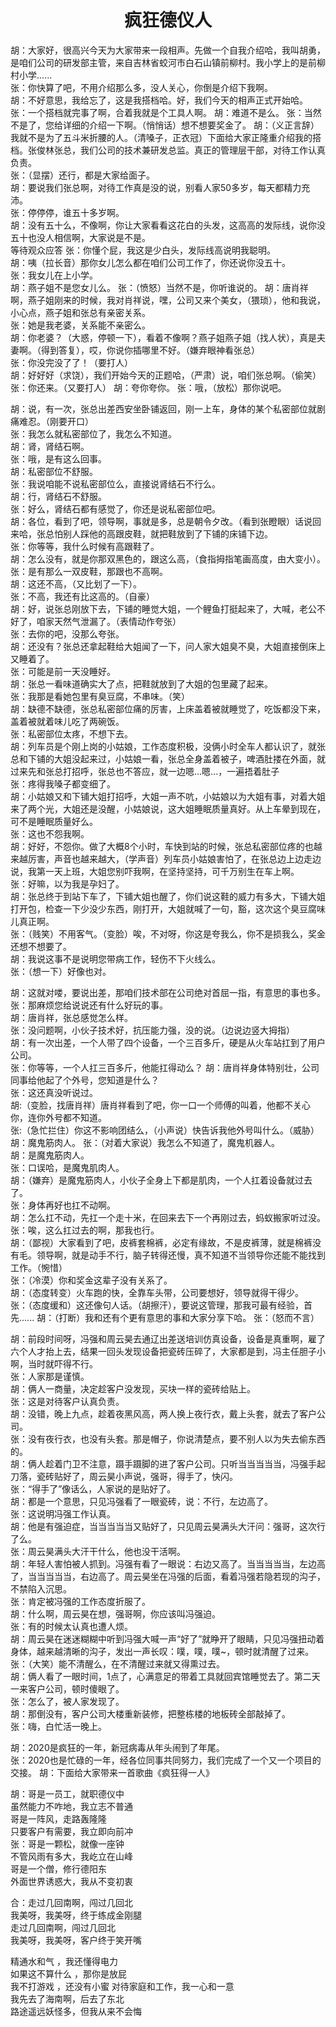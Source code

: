
# <center>疯狂德仪人</center> #
胡：大家好，很高兴今天为大家带来一段相声。先做一个自我介绍哈，我叫胡勇，是咱们公司的研发部主管，来自吉林省蛟河市白石山镇前柳村。我小学上的是前柳村小学......  
张：你快算了吧，不用介绍那么多，没人关心，你倒是介绍下我啊。  
胡：不好意思，我给忘了，这是我搭档哈。好，我们今天的相声正式开始哈。  
张：一个搭档就完事了啊，合着我就是个工具人啊。
胡：难道不是么。
张：当然不是了，您给详细的介绍一下啊。（悄悄话）想不想要奖金了。
胡：（义正言辞）我就不是为了五斗米折腰的人。（清嗓子，正衣冠）下面给大家正隆重介绍我的搭档。张俊林张总，我们公司的技术兼研发总监。真正的管理层干部，对待工作认真负责。  
张：（显摆）还行，都是大家给面子。  
胡：要说我们张总啊，对待工作真是没的说，别看人家50多岁，每天都精力充沛。  
张：停停停，谁五十多岁啊。  
胡：没有五十么，不像啊，你让大家看看这花白的头发，这高高的发际线，说你没五十也没人相信啊，大家说是不是。  
等待观众应答
张：你懂个屁，我这是少白头，发际线高说明我聪明。  
胡：咦（拉长音）那你女儿怎么都在咱们公司工作了，你还说你没五十。  
张：我女儿在上小学。  
胡：燕子姐不是您女儿么。
张：（愤怒）当然不是，你听谁说的。
胡：唐肖祥啊，燕子姐刚来的时候，我对肖祥说，嘿，公司又来个美女，（猥琐），他和我说，小心点，燕子姐和张总有亲密关系。  
张：她是我老婆，关系能不亲密么。  
胡：你老婆？（大惑，停顿一下），看着不像啊？燕子姐燕子姐（找人状），真是夫妻啊。（得到答复），哎，你说你插哪里不好。（嫌弃眼神看张总）  
张：你没完没了了！（要打人）  
胡：好好好（求饶），我们开始今天的正题哈，（严肃）说，咱们张总啊。（偷笑）  
张：你还来。（又要打人）
胡：夸你夸你。
张：哦，（放松）那你说吧。  


胡：说，有一次，张总出差西安坐卧铺返回，刚一上车，身体的某个私密部位就剧痛难忍。（刚要开口）  
张：我怎么就私密部位了，我怎么不知道。  
胡：肾，肾结石啊。  
张：哦，是有这么回事。  
胡：私密部位不舒服。  
张：我说咱能不说私密部位么，直接说肾结石不行么。  
胡：行，肾结石不舒服。  
张：好么，肾结石都有感觉了，你还是说私密部位吧。  
胡：各位，看到了吧，领导啊，事就是多，总是朝令夕改。（看到张瞪眼）话说回来哈，张总怕别人踩他的高跟皮鞋，就把鞋放到了下铺的床铺下边。  
张：你等等，我什么时候有高跟鞋了。  
胡：怎么没有，就是你那双黑色的，跟这么高，（食指拇指笔画高度，由大变小）。  
张：是有那么一双皮鞋，那跟也不高啊。  
胡：这还不高，（又比划了一下）。  
张：不高，我还有比这高的。（自豪）  
胡：好，说张总刚放下去，下铺的睡觉大姐，一个鲤鱼打挺起来了，大喊，老公不好了，咱家天然气泄漏了。（表情动作夸张）  
张：去你的吧，没那么夸张。  
胡：还没有？张总还拿起鞋给大姐闻了一下，问人家大姐臭不臭，大姐直接倒床上又睡着了。  
张：可能是前一天没睡好。  
胡：张总一看味道确实大了点，把鞋就放到了大姐的包里藏了起来。  
张：我那是看她包里有臭豆腐，不串味。（笑）  
胡：缺德不缺德，张总私密部位痛的厉害，上床盖着被就睡觉了，吃饭都没下来，盖着被就着味儿吃了两碗饭。  
张：私密部位太疼，不想下去。  
胡：列车员是个刚上岗的小姑娘，工作态度积极，没俩小时全车人都认识了，就张总和下铺的大姐没起来过，小姑娘一看，张总全身盖着被子，啤酒肚搂在外面，就过来先和张总打招呼，张总也不答应，就一边嗯...嗯...，一遍捂着肚子  
张：疼得我嗓子都变细了。  
胡：小姑娘又和下铺大姐打招呼，大姐一声不吭，小姑娘以为大姐有事，对着大姐来了两个光，大姐还是没醒，小姑娘说，这大姐睡眠质量真好。从上车晕到现在，可不是睡眠质量好么。  
张：这也不怨我啊。  
胡：好好，不怨你。做了大概8个小时，车快到站的时候，张总私密部位疼的也越来越厉害，声音也越来越大，（学声音）列车员小姑娘害怕了，在张总边上边走边说，我第一天上班，大姐您别吓我啊，在坚持坚持，可千万别生在车上啊。  
张：好嘛，以为我是孕妇了。  
胡：张总终于到站下车了，下铺大姐也醒了，你们说这鞋的威力有多大，下铺大姐打开包，检查一下少没少东西，刚打开，大姐就喊了一句，豁，这次这个臭豆腐味儿真正啊。  
张：（贱笑）不用客气。（变脸）唉，不对呀，你这是夸我么，你不是损我么，奖金还想不想要了。  
胡：我说这事不是说明您带病工作，轻伤不下火线么。  
张：（想一下）好像也对。  


胡：这就对喽，要说出差，那咱们技术部在公司绝对首屈一指，有意思的事也多。  
张：那麻烦您给说说还有什么好玩的事。  
胡：唐肖祥，张总感觉怎么样。  
张：没问题啊，小伙子技术好，抗压能力强，没的说。（边说边竖大拇指）  
胡：有一次出差，一个人带了四个设备，一个三百多斤，硬是从火车站扛到了用户公司。  
张：你等等，一个人扛三百多斤，他能扛得动么？
胡：唐肖祥身体特别壮，公司同事给他起了个外号，您知道是什么？  
张：这还真没听说过。  
胡:（变脸，找唐肖祥）唐肖祥看到了吧，你一口一个师傅的叫着，他都不关心你，连你外号都不知道。  
张:（急忙拦住）你这不影响团结么，（小声说）快告诉我他外号叫什么。（威胁）  
胡：魔鬼筋肉人。
张：（对着大家说）我怎么不知道了，魔鬼机器人。  
胡：是魔鬼筋肉人。  
张：口误哈，是魔鬼肌肉人。   
胡：（嫌弃）是魔鬼筋肉人，小伙子全身上下都是肌肉，一个人扛着设备就过去了。  
张：身体再好也扛不动啊。  
胡：怎么扛不动，先扛一个走十米，在回来去下一个再刚过去，蚂蚁搬家听过没。  
张：唉，这么扛过去的啊，那我也行。  
胡：（鄙视）大家看到了吧，皮裤套棉裤，必定有缘故，不是皮裤薄，就是棉裤没有毛。领导啊，就是动手不行，脑子转得还慢，真不知道不当领导你还能不能找到工作。（惋惜）  
张：（冷漠）你和奖金这辈子没有关系了。  
胡：（态度转变）火车跑的快，全靠车头带，公司要想好，领导就得干得少。  
张：（态度缓和）这还像句人话。（胡擦汗），要说这管理，那我可最有经验，首先......
胡：（打断）我和还有个更有意思的事和大家分享下哈。
张：（怒而不言）


胡：前段时间呀，冯强和周云昊去通辽出差送培训仿真设备，设备是真重啊，雇了六个人才抬上去，结果一回头发现设备把瓷砖压碎了，大家都是到，冯主任胆子小啊，当时就吓得不行。  
张：人家那是谨慎。  
胡：俩人一商量，决定趁客户没发现，买块一样的瓷砖给贴上。  
张：这是对待客户认真负责。  
胡：没错，晚上九点，趁着夜黑风高，两人换上夜行衣，戴上头套，就去了客户公司。  
张：没有夜行衣，也没有头套。那是帽子，你说清楚点，要不别人以为失去偷东西的。  
胡：俩人趁着门卫不注意，蹑手蹑脚的进了客户公司。只听当当当当当，冯强手起刀落，瓷砖贴好了，周云昊小声说，强哥，得手了，快闪。  
张：“得手了”像话么，人家说的是贴好了。  
胡：都是一个意思，只见冯强看了一眼瓷砖，说：不行，左边高了。  
张：这说明冯强工作认真。  
胡：他是有强迫症，当当当当当又贴好了，只见周云昊满头大汗问：强哥，这次行了么。  
张：周云昊满头大汗干什么，他也没干活啊。  
胡：年轻人害怕被人抓到。冯强有看了一眼说：右边又高了。当当当当当，左边高了，当当当当当，右边高了。周云昊坐在冯强的后面，看着冯强若隐若现的沟子，不禁陷入沉思。  
张：肯定被冯强的工作态度折服了。  
胡：什么啊，周云昊在想，强哥啊，你应该叫冯强迫。  
张：有的时候太认真也遭人烦。  
胡：周云昊在迷迷糊糊中听到冯强大喊一声“好了”就睁开了眼睛，只见冯强扭动着身体，越来越清晰的沟子，发出一声长叹：噗，噗，噗~，顿时就清醒了过来。  
张：（大笑）能不清醒么，在不清醒过来就又得熏过去。  
胡：俩人看了一眼时间，1点了，心满意足的带着工具就回宾馆睡觉去了。第二天一来客户公司，顿时傻眼了。  
张：怎么了，被人家发现了。  
胡：那倒没有，客户公司大楼重新装修，把整栋楼的地板砖全部敲掉了。  
张：嗨，白忙活一晚上。


胡：2020是疯狂的一年，新冠病毒从年头闹到了年尾。  
张：2020也是忙碌的一年，经各位同事共同努力，我们完成了一个又一个项目的交接。
胡：下面给大家带来一首歌曲《疯狂得一人》

胡：哥是一员工，就职德仪中  
   虽然能力不咋地，我立志不普通  
   哥是一阵风，走路轰隆隆  
   只要客户有需要，我立即向前冲  
张：哥是一颗松，就像一座钟  
   不管风雨有多大，我屹立在山峰  
   哥是一个僧，修行德阳东  
   外面世界诱惑大，我从不变初衷  

合：走过几回南啊，闯过几回北  
   我美呀，我美呀，终于练成金刚腿   
   走过几回南啊，闯过几回北  
   我美呀，我美呀，客户终于笑开嘴  

   精通水和气	，我还懂得电力  
   如果这不算什么	，那你是放屁  
   我不打游戏	，还没有小蜜
   对待家庭和工作，我一心和一意   
   我先去了海南啊，后去了东北  
   路途遥远妖怪多，但我从来不会悔







